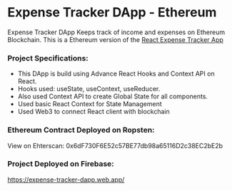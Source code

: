 # Expense Tracker DApp - Ethereum
Expense Tracker DApp Keeps track of income and expenses on Ethereum Blockchain.
This is a Ethereum version of the [React Expense Tracker App](https://github.com/Mudassir45/ExpenseTracker-React)

### Project Specifications:
- This DApp is build using Advance React Hooks and Context API on React.
- Hooks used: useState, useContext, useReducer.
- Also used Context API to create Global State for all components.
- Used basic React Context for State Management
- Used Web3 to connect React client with blockchain

### Ethereum Contract Deployed on Ropsten:
View on Ehterscan: 0x6dF730F6E52c57BE77db98a65116D2c38EC2bE2b

### Project Deployed on Firebase:
https://expense-tracker-dapp.web.app/ 
